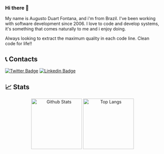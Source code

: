 ### Hi there 👋
My name is Augusto Duart Fontana, and i'm from Brazil. I've been working with software development since 2006. I love to code and develop systems, it's something that comes naturally to me and i enjoy doing. 

Always looking to extract the maximum quality in each code line. Clean code for life!!
## :telephone_receiver: Contacts
[![Twitter Badge](https://img.shields.io/badge/-Twitter-1ca0f1?style=flat-square&labelColor=1ca0f1&logo=twitter&logoColor=white&link=https://twitter.com/adfontana)](https://twitter.com/adfontana)
[![Linkedin Badge](https://img.shields.io/badge/-LinkedIn-blue?style=flat-square&logo=Linkedin&logoColor=white&link=https://www.linkedin.com/in/augusto-fontana)](https://www.linkedin.com/in/augusto-fontana)

## :chart_with_upwards_trend: Stats
<p align="center">
    <img align="center" src="https://github-readme-stats.vercel.app/api?username=adfontana&theme=radical&show_icons=true&count_private=true?&include_all_commits=true" alt="Github Stats" height="165"/>
    <img align="center" src="https://github-readme-stats.vercel.app/api/top-langs/?username=adfontana&layout=compact&theme=radical" alt="Top Langs"  height="165"/>
</p>

<!-- ![Snake animation](https://platane.github.io/snk/) -->

<!--
**adfontana/adfontana** is a ✨ _special_ ✨ repository because its `README.md` (this file) appears on your GitHub profile.

Here are some ideas to get you started:

- 🔭 I’m currently working on ...
- 🌱 I’m currently learning ...
- 👯 I’m looking to collaborate on ...
- 🤔 I’m looking for help with ...
- 💬 Ask me about ...
- 📫 How to reach me: ...
- 😄 Pronouns: ...
- ⚡ Fun fact: ...
-->
